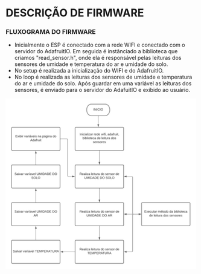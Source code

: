 # DESCRIÇÃO DE FIRMWARE

### FLUXOGRAMA DO FIRMWARE

* Inicialmente o ESP é conectado com a rede WIFI e conectado com o servidor do AdafruitIO. Em seguida é instânciado a biblioteca que criamos "read_sensor.h", onde ela é responsável pelas leituras dos sensores de umidade e temperatura do ar e umidade do solo.
* No setup é realizada a inicialização do WIFI e do AdafruitIO.
* No loop é realizada as leituras dos sensores de umidade e temperatura do ar e umidade do solo. Após guardar em uma variável as leituras dos sensores, é enviado para o servidor do AdafuitIO e exibido ao usuário.

![FLUXO_FIRMWARE](https://github.com/mateusbsa/Sistemas-Embarcados-Projeto/blob/main/firmware/Fluxograma_Firmware.jpeg)

